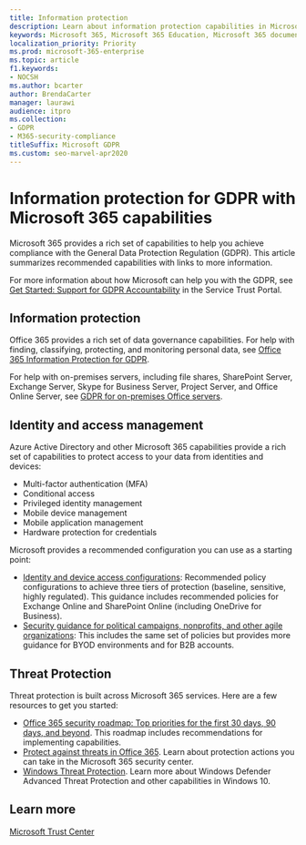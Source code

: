 ```yaml
---
title: Information protection
description: Learn about information protection capabilities in Microsoft 365 for the General Data Protection Regulation (GDPR).
keywords: Microsoft 365, Microsoft 365 Education, Microsoft 365 documentation, GDPR
localization_priority: Priority
ms.prod: microsoft-365-enterprise
ms.topic: article
f1.keywords:
- NOCSH
ms.author: bcarter
author: BrendaCarter
manager: laurawi
audience: itpro
ms.collection: 
- GDPR
- M365-security-compliance
titleSuffix: Microsoft GDPR
ms.custom: seo-marvel-apr2020
---
```


# Information protection for GDPR with Microsoft 365 capabilities

Microsoft 365 provides a rich set of capabilities to help you achieve compliance with the General Data Protection Regulation (GDPR). This article summarizes recommended capabilities with links to more information.

For more information about how Microsoft can help you with the GDPR, see [Get Started: Support for GDPR Accountability](https://servicetrust.microsoft.com/ViewPage/GDPRGetStarted) in the Service Trust Portal.

## Information protection

Office 365 provides a rich set of data governance capabilities. For help with finding, classifying, protecting, and monitoring personal data, see [Office 365 Information Protection for GDPR](https://docs.microsoft.com/microsoft-365/compliance/office-365-information-protection-for-gdpr).

For help with on-premises servers, including file shares, SharePoint Server, Exchange Server, Skype for Business Server, Project Server, and Office Online Server, see [GDPR for on-premises Office servers](https://docs.microsoft.com/microsoft-365/compliance/gdpr-for-office-servers). 

## Identity and access management

Azure Active Directory and other Microsoft 365 capabilities provide a rich set of capabilities to protect access to your data from identities and devices:

- Multi-factor authentication (MFA)
- Conditional access
- Privileged identity management
- Mobile device management
- Mobile application management
- Hardware protection for credentials

Microsoft provides a recommended configuration you can use as a starting point:

- [Identity and device access configurations](https://docs.microsoft.com/microsoft-365/security/office-365-security/microsoft-365-policies-configurations): Recommended policy configurations to achieve three tiers of protection (baseline, sensitive, highly regulated). This guidance includes recommended policies for Exchange Online and SharePoint Online (including OneDrive for Business).
- [Security guidance for political campaigns, nonprofits, and other agile organizations](https://docs.microsoft.com/microsoft-365/security/office-365-security/microsoft-security-guidance-for-political-campaigns-nonprofits-and-other-agile-o): This includes the same set of policies but provides more guidance for BYOD environments and for B2B accounts.

## Threat Protection

Threat protection is built across Microsoft 365 services. Here are a few resources to get you started:

- [Office 365 security roadmap: Top priorities for the first 30 days, 90 days, and beyond](https://docs.microsoft.com/microsoft-365/security/office-365-security/security-roadmap). This roadmap includes recommendations for implementing capabilities. 
- [Protect against threats in Office 365](https://docs.microsoft.com/microsoft-365/security/office-365-security/protect-against-threats). Learn about protection actions you can take in the Microsoft 365 security center.
- [Windows Threat Protection](https://docs.microsoft.com/windows/security/threat-protection/). Learn more about Windows Defender Advanced Threat Protection and other capabilities in Windows 10.

## Learn more

[Microsoft Trust Center](https://www.microsoft.com/trust-center/privacy/gdpr-overview)
